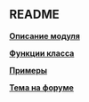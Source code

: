 ## README

**[Описание модуля](https://github.com/TsSaltan/DevelNext-VK/wiki)**

**[Функции класса](https://github.com/TsSaltan/DevelNext-VK/wiki/Функции)**

**[Примеры](https://github.com/TsSaltan/DevelNext-VK/wiki/Примеры)**

**[Тема на форуме](http://community.develstudio.org/showthread.php/13222-Модуль-для-работы-с-API-ВКонтакте)**